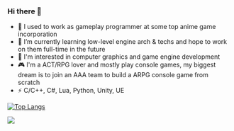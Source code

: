 ### Hi there 👋

<!--
**Kethers/Kethers** is a ✨ _special_ ✨ repository because its `README.md` (this file) appears on your GitHub profile.

Here are some ideas to get you started:

- 🔭 I’m currently working on ...
- 🌱 I’m currently learning ...
- 👯 I’m looking to collaborate on ...
- 🤔 I’m looking for help with ...
- 💬 Ask me about ...
- 📫 How to reach me: ...
- 😄 Pronouns: ...
- ⚡ Fun fact: ...

![Kethers's GitHub stats](https://github-readme-stats.vercel.app/api?username=Kethers&show_icons=true&theme=tokyonight)
-->

- 🔭 I used to work as gameplay programmer at some top anime game incorporation
- 🌱 I’m currently learning low-level engine arch & techs and hope to work on them full-time in the future
- 🤔 I'm interested in computer graphics and game engine development
- 🎮 I'm a ACT/RPG lover and mostly play console games, my biggest dream is to join an AAA team to build a ARPG console game from scratch
- ⚡ C/C++, C#, Lua, Python, Unity, UE


[![Top Langs](https://github-readme-stats.vercel.app/api/top-langs/?username=Kethers&hide=jupyter%20notebook&layout=compact&theme=tokyonight)](https://github.com/Kethers/github-readme-stats)

<a href="https://www.exophase.com/user/Kethers/"><img src="https://card.exophase.com/2/0/261856.png?1716640754"></a>
